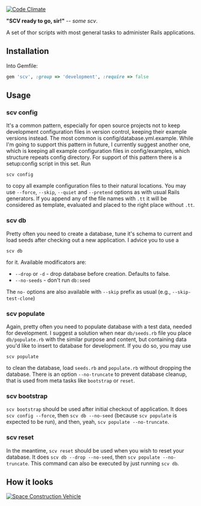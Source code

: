 [![Code Climate](https://codeclimate.com/badge.png)](https://codeclimate.com/github/dmitriy-kiriyenko/SCV)

**"SCV ready to go, sir!"** -- *some scv*. 

A set of thor scripts with most general tasks to administer Rails applications.

## Installation ##

Into Gemfile:

```ruby
gem 'scv', :group => 'development', :require => false
```

## Usage ##

### scv config ###

It's a common pattern, especially for open source projects not to keep development configuration files in version control, keeping their example versions instead. The most common is config/database.yml.example. While I'm going to support this pattern in future, I currently suggest another one, which is keeping all example configuration files in config/examples, which structure repeats config directory. For support of this pattern there is a setup:config script in this set. Run

```console
scv config
```

to copy all example configuration files to their natural locations. You may use `--force`, `--skip`, `--quiet` and `--pretend` options as with usual Rails generators. If you append any of the file names with `.tt` it will be considered as template, evaluated and placed to the right place without `.tt`.

### scv db ###

Pretty often you need to create a database, tune it's schema to current and load seeds after checking out a new application. I advice you to use a

```console
scv db
```

for it. Available modificators are:

* `--drop` or `-d` - drop database before creation. Defaults to false.
* `--no-seeds` - don't run `db:seed`

The `no-` options are also available with `--skip` prefix as usual (e.g., `--skip-test-clone`)

### scv populate ###

Again, pretty often you need to populate database with a test data, needed for development. I suggest a solution when near `db/seeds.rb` file you place `db/populate.rb` with the similar purpose and content, but containing data you'd like to insert to database for development. If you do so, you may use

```console
scv populate
```

to clean the database, load `seeds.rb` and `populate.rb` without dropping the database. There is an option `--no-truncate` to prevent database cleanup, that is used from meta tasks like `bootstrap` or `reset`.

### scv bootstrap ###

`scv bootstrap` should be used after initial checkout of application. It does `scv config --force`, then `scv db --no-seed` (because `scv populate` is expected to be run), and then, yeah, `scv populate --no-truncate`.

### scv reset ###

In the meantime, `scv reset` should be used when you wish to reset your database. It does `scv db --drop --no-seed`, then `scv populate --no-truncate`. This command can also be executed by just running `scv db`.

## How it looks ##

[![Space Construction Vehicle](http://i.minus.com/iXECZqiT0Ab7h.jpeg)](http://eu.battle.net/sc2/en/game/unit/scv)
